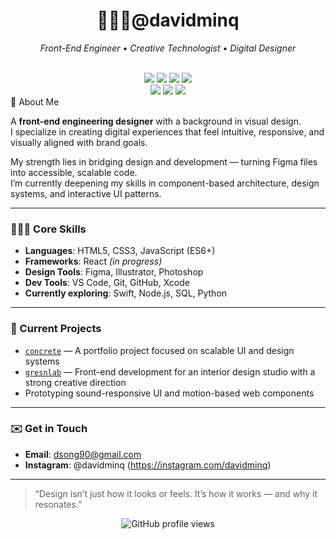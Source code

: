 <h1 align="center">🧑🏻‍💻@davidminq</h1>
<p align="center"><i>Front-End Engineer • Creative Technologist • Digital Designer</i></p>

<div align="center">

  <!-- Skill Badges -->
  <br/>

  <img src="https://img.shields.io/badge/Code-JavaScript-yellow?logo=javascript&logoColor=black"/>
  <img src="https://img.shields.io/badge/Markup-HTML5-E34F26?logo=html5&logoColor=white"/>
  <img src="https://img.shields.io/badge/Style-CSS3-1572B6?logo=css3&logoColor=white"/>
  <img src="https://img.shields.io/badge/Tools-VS%20Code-007ACC?logo=visualstudiocode&logoColor=white"/>
  <br/>
  <!-- Learning Badges -->
  <img src="https://img.shields.io/badge/Learning-React-61DAFB?logo=react&logoColor=black"/>
  <img src="https://img.shields.io/badge/Learning-Python-3776AB?logo=python&logoColor=white"/>
  <img src="https://img.shields.io/badge/Learning-Node.js-339933?logo=nodedotjs&logoColor=white"/>

</div>
👤 About Me

A **front-end engineering designer** with a background in visual design.  
I specialize in creating digital experiences that feel intuitive, responsive, and visually aligned with brand goals.

My strength lies in bridging design and development — turning Figma files into accessible, scalable code.  
I’m currently deepening my skills in component-based architecture, design systems, and interactive UI patterns.

---

### 🧑🏻‍💻 Core Skills

- **Languages**: HTML5, CSS3, JavaScript (ES6+)  
- **Frameworks**: React *(in progress)*  
- **Design Tools**: Figma, Illustrator, Photoshop  
- **Dev Tools**: VS Code, Git, GitHub, Xcode  
- **Currently exploring**: Swift, Node.js, SQL, Python

---

### 🚧 Current Projects

- [`concrete`](https://github.com/davidminq/concrete) — A portfolio project focused on scalable UI and design systems  
- [`gresnlab`](https://github.com/davidminq/gresnlab) — Front-end development for an interior design studio with a strong creative direction  
- Prototyping sound-responsive UI and motion-based web components

---

### ✉️ Get in Touch

- **Email**: dsong90@gmail.com  
- **Instagram**: @davidminq (https://instagram.com/davidminq)

---


> “Design isn’t just how it looks or feels. It’s how it works — and why it resonates.”

<p align="center">
  <img src="https://komarev.com/ghpvc/?username=davidminq&style=flat-square&color=lightgrey" alt="GitHub profile views" />
</p>
